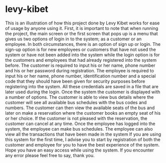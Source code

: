 # levy-kibet
This is an illustration of how this project done by Levy Kibet works for ease of usage by anyone using it.
First, it is important to note that when running the project, the main screen or the first screen that pops up is a menu that gives us two options of login in to the system; as a customer or an employee. In both circumstances, there is an option of sign up or login. The sign-up option is for new employees or customers that have not used the system or have not been added into the system while the login option is for the customers and employees that had already registered into the system before.
The customer is required to input his or her name, phone number and his or her password during registration. The employee is required to input his or her name, phone number, identification number and a special code that they should have been given for security purposes before registering into the system. All these credentials are saved in a file that are later used during the login.
Once the system the customer is displayed with a number of options. The customer is able to view bus details where the customer will see all available bus schedules with the bus codes and numbers. The customer can then view the available seats of the bus and later on make a reservation where the customer books an empty seat of his or her choice. If the customer is not pleased with the reservation, the customer can cancel at any time.
Once the employee has logged into the system, the employee can make bus schedules. The employee can also view all the transactions that have been made in the system
If you are using this system for the first time, I advise you to start by registration of both the customer and employee for you to have the best experience of the system.
Hope you have an easy access while using the system. If you encounter any error please feel free to say, thank you.
